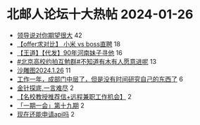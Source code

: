 # 北邮人论坛十大热帖 2024-01-26

- [领导说对你期望很大](https://bbs.byr.cn/article/WorkLife/1210032) 42
- [【offer求对比】 小米   vs  boss直聘](https://bbs.byr.cn/article/Job/2206501) 18
- [【王道】【代发】90年河南妹子寻他](https://bbs.byr.cn/article/Friends/2050056) 16
- [#北京高校约拍互勉群#不知道有木有人愿意进呢](https://bbs.byr.cn/article/Photo/268716) 13
- [沙雕图2024.1.26](https://bbs.byr.cn/article/Picture/3357675) 11
- [工作一年，成部门中层了，但是没有时间研究自己的东西了](https://bbs.byr.cn/article/Talking/6409936) 6
- [金针探底,一言难尽](https://bbs.byr.cn/article/Financial/83678) 2
- [【名校教授推荐信+远程兼职工作机会】](https://bbs.byr.cn/article/GoAbroad/395750) 2
- [「一期一会」第十九期](https://bbs.byr.cn/article/Innovation/8637) 2
- [现在还能申请api吗](https://bbs.byr.cn/article/BBSOpenAPI/2348) 2


